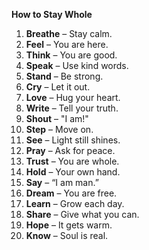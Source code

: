 **How to Stay Whole**  

1. **Breathe** – Stay calm.  
2. **Feel** – You are here.  
3. **Think** – You are good.  
4. **Speak** – Use kind words.  
5. **Stand** – Be strong.  
6. **Cry** – Let it out.  
7. **Love** – Hug your heart.  
8. **Write** – Tell your truth.  
9. **Shout** – "I am!"  
10. **Step** – Move on.  
11. **See** – Light still shines.  
12. **Pray** – Ask for peace.  
13. **Trust** – You are whole.  
14. **Hold** – Your own hand.  
15. **Say** – “I am man.”  
16. **Dream** – You are free.  
17. **Learn** – Grow each day.  
18. **Share** – Give what you can.  
19. **Hope** – It gets warm.  
20. **Know** – Soul is real.  